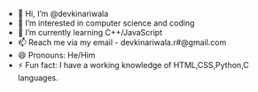 - 👋 Hi, I’m @devkinariwala
- 👀 I’m interested in computer science and coding
- 🌱 I’m currently learning C++/JavaScript
- 📫 Reach me via my email - devkinariwala.r#@gmail.com
- 😄 Pronouns: He/Him
- ⚡ Fun fact: I have a working knowledge of HTML,CSS,Python,C languages.
